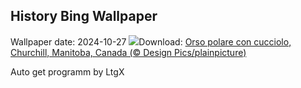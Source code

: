 ## History Bing Wallpaper
Wallpaper date: 2024-10-27
![](https://www.bing.com/th?id=OHR.PolarBearHug_IT-IT9173503702_UHD.jpg&w=1000)Download: [Orso polare con cucciolo, Churchill, Manitoba, Canada (© Design Pics/plainpicture)](https://www.bing.com/th?id=OHR.PolarBearHug_IT-IT9173503702_UHD.jpg)

Auto get programm by LtgX
